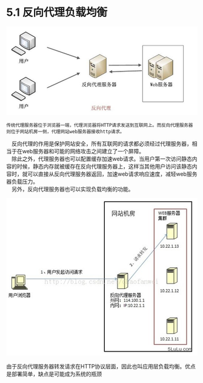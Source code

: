 # 5.1 反向代理负载均衡

![](../../.gitbook/assets/image%20%28205%29.png)

    传统代理服务器位于浏览器一端，代理浏览器将HTTP请求发送到互联网上。而反向代理服务器则位于网站机房一侧，代理网站web服务器接收http请求。  
　反向代理的作用是保护网站安全，所有互联网的请求都必须经过代理服务器，相当于在web服务器和可能的网络攻击之间建立了一个屏障。  
　除此之外，代理服务器也可以配置缓存加速web请求。当用户第一次访问静态内容的时候，静态内存就被缓存在反向代理服务器上，这样当其他用户访问该静态内容时，就可以直接从反向代理服务器返回，加速web请求响应速度，减轻web服务器负载压力。  
　另外，反向代理服务器也可以实现负载均衡的功能。

![](../../.gitbook/assets/image%20%28394%29.png)

 由于反向代理服务器转发请求在HTTP协议层面，因此也叫应用层负载均衡。优点是部署简单，缺点是可能成为系统的瓶颈

